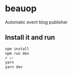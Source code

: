 # beauop

Automatic event blog publisher

## Install it and run

```bash
npm install
npm run dev
# or
yarn
yarn dev
```
